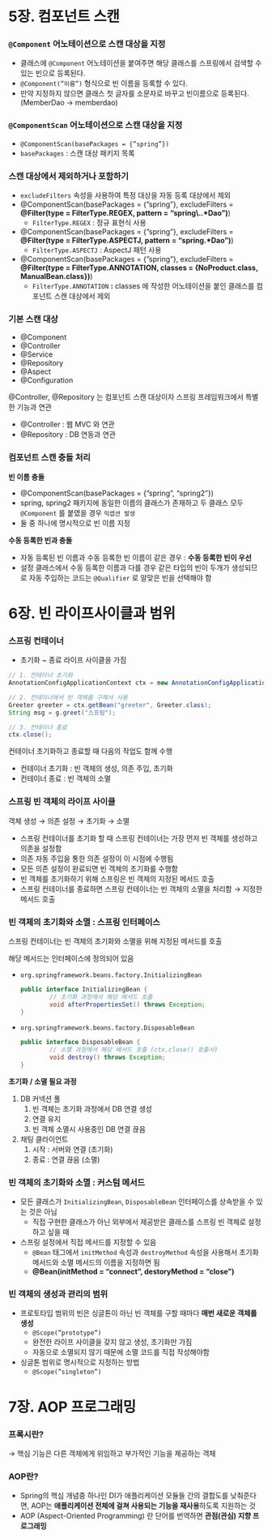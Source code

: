 # 5장. 컴포넌트 스캔

### `@Component` 어노테이션으로 **스캔 대상**을 지정

- 클래스에 `@Component` 어노테이션을 붙여주면 해당 클래스를 스프링에서 검색할 수 있는 빈으로 등록된다.
- `@Component(”이름”)` 형식으로 빈 이름을 등록할 수 있다.
- 만약 지정하지 않으면 클래스 첫 글자를 소문자로 바꾸고 빈이름으로 등록된다. (MemberDao → memberdao)

### `@ComponentScan` 어노테이션으로 **스캔 대상**을 지정

- `@ComponentScan(basePackages = {”spring”})`
- `basePackages` : 스캔 대상 패키지 목록

### 스캔 대상에서 제외하거나 포함하기

- `excludeFilters` 속성을 사용하여 특정 대상을 자동 등록 대상에서 제외
- @ComponentScan(basePackages = {”spring”}, excludeFilters = **@Filter(type = FilterType.REGEX, pattern = “spring\\..*Dao”)**)
    - `FilterType.REGEX`  : 정규 표현식 사용
- @ComponentScan(basePackages = {”spring”}, excludeFilters = **@Filter(type = FilterType.ASPECTJ, pattern = “spring.*Dao”)**)
    - `FilterType.ASPECTJ`  : AspectJ 패턴 사용
- @ComponentScan(basePackages = {”spring”}, excludeFilters = **@Filter(type = FilterType.ANNOTATION, classes = {NoProduct.class, ManualBean.class})**)
    - `FilterType.ANNOTATION` **:** classes 에 작성한 어노테이션을 붙인 클래스를 컴포넌트 스캔 대상에서 제외

### 기본 스캔 대상

- @Component
- @Controller
- @Service
- @Repository
- @Aspect
- @Configuration

@Controller, @Repository 는 컴포넌트 스캔 대상이자 스프링 프레임워크에서 특별한 기능과 연관

- @Controller : 웹 MVC 와 연관
- @Repository : DB 연동과 연관

### 컴포넌트 스캔 충돌 처리

**빈 이름 충돌**

- @ComponentScan(basePackages = {”spring”, “spring2”})
- spring, spring2 패키지에 동일한 이름의 클래스가 존재하고 두 클래스 모두 `@Component` 를 붙였을 경우 `익셉션 발생`
- 둘 중 하나에 명시적으로 빈 이름 지정

**수동 등록한 빈과 충돌**

- 자동 등록된 빈 이름과 수동 등록한 빈 이름이 같은 경우 : **수동 등록한 빈이 우선**
- 설정 클래스에서 수동 등록한 이름과 다를 경우 같은 타입의 빈이 두개가 생성되므로 자동 주입하는 코드는 `@Qualifier` 로 알맞은 빈을 선택해야 함

# 6장. 빈 라이프사이클과 범위

### **스프링 컨테이너**

- 초기화 ~ 종료 라이프 사이클을 가짐

```java
// 1. 컨테이너 초기화
AnnotationConfigApplicationContext ctx = new AnnotationConfigApplicationContext(ApplicationContext.class);

// 2. 컨테이너에서 빈 객체를 구해서 사용
Greeter greeter = ctx.getBean("greeter", Greeter.class);
String msg = g.greet("스프링");

// 3. 컨테이너 종료
ctx.close();
```

컨테이너 초기화하고 종료할 때 다음의 작업도 함께 수행

- 컨테이너 초기화 : 빈 객체의 생성, 의존 주입, 초기화
- 컨테이너 종료 : 빈 객체의 소멸

### 스프링 빈 객체의 라이프 사이클

객체 생성 → 의존 설정 → 초기화 → 소멸

- 스프링 컨테이너를 초기화 할 때 스프링 컨테이너는 가장 먼저 빈 객체를 생성하고 의존을 설정함
- 의존 자동 주입을 통한 의존 설정이 이 시점에 수행됨
- 모든 의존 설정이 완료되면 빈 객체의 초기화를 수행함
- 빈 객체를 초기화하기 위해 스프링은 빈 객체의 지정된 메서드 호출
- 스프링 컨테이너를 종료하면 스프링 컨테이너는 빈 객체의 소멸을 처리함 → 지정한 메서드 호출

### 빈 객체의 초기화와 소멸 : 스프링 인터페이스

스프링 컨테이너는 빈 객체의 초기화와 소멸을 위해 지정된 메서드를 호출

해당 메서드는 인터페이스에 정의되어 있음

- `org.springframework.beans.factory.InitializingBean`
    
    ```java
    public interface InitializingBean {
    		// 초기화 과정에서 해당 메서드 호출
    		void afterPropertiesSet() throws Exception;
    }
    ```
    
- `org.springframework.beans.factory.DisposableBean`
    
    ```java
    public interface DisposableBean {
    		// 소멸 과정에서 해당 메서드 호출 (ctx.close() 호출시)
    		void destroy() throws Exception;
    }
    ```
    

**초기화 / 소멸 필요 과정**

1. DB 커넥션 풀
    1. 빈 객체는 초기화 과정에서 DB 연결 생성
    2. 연결 유지
    3. 빈 객체 소멸시 사용중인 DB 연결 끊음
2. 채팅 클라이언트
    1. 시작 : 서버와 연결 (초기화)
    2. 종료 : 연결 끊음 (소멸)
    

### 빈 객체의 초기화와 소멸 : 커스텀 메서드

- 모든 클래스가 `InitializingBean`, `DisposableBean` 인터페이스를 상속받을 수 있는 것은 아님
    - 직접 구현한 클래스가 아닌 외부에서 제공받은 클래스를 스프링 빈 객체로 설정하고 싶을 때
- 스프링 설정에서 직접 메서드를 지정할 수 있음
    - `@Bean` 태그에서 `initMethod` 속성과 `destroyMethod` 속성을 사용해서 초기화 메서드와 소멸 메서드의 이름을 지정하면 됨
    - **@Bean(initMethod = “connect”, destoryMethod = “close”)**
    

### 빈 객체의 생성과 관리의 범위

- 프로토타입 범위의 빈은 싱글톤이 아닌 빈 객체를 구할 때마다 **매번 새로운 객체를 생성**
    - `@Scope(”prototype”)`
    - 완전한 라이프 사이클을 갖지 않고 생성, 초기화만 가짐
    - 자동으로 소멸되지 않기 때문에 소멸 코드를 직접 작성해야함
- 싱글톤 범위로 명시적으로 지정하는 방법
    - `@Scope(”singleton”)`

# 7장. AOP 프로그래밍

### 프록시란?

→ 핵심 기능은 다른 객체에게 위임하고 부가적인 기능을 제공하는 객체

### **AOP란?**

- Spring의 핵심 개념중 하나인 DI가 애플리케이션 모듈들 간의 결합도를 낮춰준다면, AOP는 **애플리케이션 전체에 걸쳐 사용되는 기능을 재사용**하도록 지원하는 것
- AOP (Aspect-Oriented Programming) 란 단어를 번역하면 **관점(관심) 지향 프로그래밍**

